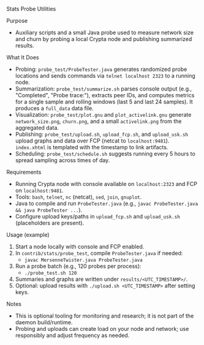 Stats Probe Utilities

Purpose
- Auxiliary scripts and a small Java probe used to measure network size and churn by probing a local Crypta node and publishing summarized results.

What It Does
- Probing: `probe_test/ProbeTester.java` generates randomized probe locations and sends commands via `telnet localhost 2323` to a running node.
- Summarization: `probe_test/summarize.sh` parses console output (e.g., "Completed", "Probe trace:"), extracts peer IDs, and computes metrics for a single sample and rolling windows (last 5 and last 24 samples). It produces a `full_data` data file.
- Visualization: `probe_test/plot.gnu` and `plot_activelink.gnu` generate `network_size.png`, `churn.png`, and a small `activelink.png` from the aggregated data.
- Publishing: `probe_test/upload.sh`, `upload_fcp.sh`, and `upload_usk.sh` upload graphs and data over FCP (netcat to `localhost:9481`). `index.xhtml` is templated with the timestamp to link artifacts.
- Scheduling: `probe_test/schedule.sh` suggests running every 5 hours to spread sampling across times of day.

Requirements
- Running Crypta node with console available on `localhost:2323` and FCP on `localhost:9481`.
- Tools: `bash`, `telnet`, `nc` (netcat), `sed`, `join`, `gnuplot`.
- Java to compile and run `ProbeTester.java` (e.g., `javac ProbeTester.java && java ProbeTester ...`).
- Configure upload keys/paths in `upload_fcp.sh` and `upload_usk.sh` (placeholders are present).

Usage (example)
1) Start a node locally with console and FCP enabled.
2) In `contrib/stats/probe_test`, compile `ProbeTester.java` if needed:
   - `javac MersenneTwister.java ProbeTester.java`
3) Run a probe batch (e.g., 120 probes per process):
   - `./probe_test.sh 120`
4) Summaries and graphs are written under `results/<UTC_TIMESTAMP>/`.
5) Optional: upload results with `./upload.sh <UTC_TIMESTAMP>` after setting keys.

Notes
- This is optional tooling for monitoring and research; it is not part of the daemon build/runtime.
- Probing and uploads can create load on your node and network; use responsibly and adjust frequency as needed.

